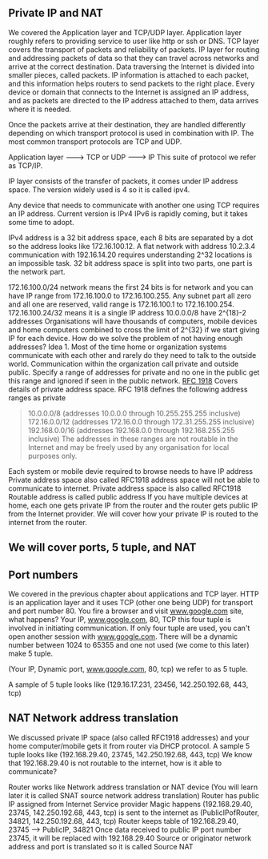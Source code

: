 ## Private IP and NAT
We covered the Application layer and TCP/UDP layer. Application layer roughly refers to providing service to user like http or ssh or DNS. TCP layer covers the transport of packets and reliability of packets. IP layer for routing and addressing packets of data so that they can travel across networks and arrive at the correct destination. Data traversing the Internet is divided into smaller pieces, called packets. IP information is attached to each packet, and this information helps routers to send packets to the right place. Every device or domain that connects to the Internet is assigned an IP address, and as packets are directed to the IP address attached to them, data arrives where it is needed.

Once the packets arrive at their destination, they are handled differently depending on which transport protocol is used in combination with IP. The most common transport protocols are TCP and UDP.

Application layer ---> TCP or UDP ---> IP 
This suite of protocol we refer as TCP/IP.

IP layer consists of the transfer of packets, it comes under IP address space. The version widely used is 4 so it is called ipv4.

Any device that needs to communicate with another one using TCP requires an  IP address.
Current version is IPv4
IPv6 is rapidly coming, but it takes some time to adopt.

IPv4 address is a 32 bit address space, each 8 bits are separated by a dot so the address looks like 172.16.100.12. A flat network with address 10.2.3.4 communication with 192.16.14.20 requires understanding 2^32 locations is an impossible task. 32 bit address space is split into two parts, one part is the network part.

172.16.100.0/24 network means the first 24 bits is for network and you can have IP range from 172.16.100.0 to 172.16.100.255. Any subnet part all zero and all one are reserved, valid range is 172.16.100.1 to 172.16.100.254.
 172.16.100.24/32 means it is a single IP address
10.0.0.0/8 have 2^{18}-2 addresses
Organisations will have thousands of computers, mobile devices and home computers combined to cross the limit of 2^{32} if we start giving IP  for each device. How do we solve the problem of not having enough addresses? 
Idea 1. Most of the time home or organization systems communicate with each other and rarely do they need to talk to the outside world.
Communication within the organization call private and outside public. 
Specify a range of addresses for private and no one in the public get this range and ignored if seen in the public network.
[RFC 1918](https://datatracker.ietf.org/doc/html/rfc1918) Covers details of private address space.
RFC 1918 defines the following address ranges as private
> 10.0.0.0/8 (addresses 10.0.0.0 through 10.255.255.255 inclusive)
> 172.16.0.0/12 (addresses 172.16.0.0 through 172.31.255.255 inclusive)
> 192.168.0.0/16 (addresses 192.168.0.0 through 192.168.255.255 inclusive)
> The addresses in these ranges are not routable in the Internet and may be freely used by any organisation for local purposes only.

Each system or mobile devie required to browse needs to have IP address
Private address space also called RFC1918 address space will not be able to communicate to internet.
Private address space is also called RFC1918
Routable address is called public address
If you have multiple devices at home, each one gets private IP from the router and the router gets public IP from the Internet provider. We will cover how your private IP is routed to the internet from the router.


## We will cover ports, 5 tuple, and NAT

## Port numbers
We covered in the previous chapter about applications and TCP layer.  HTTP is an application layer and it uses TCP (other one being UDP) for transport and port number 80. 
You fire a browser and visit www.google.com site, what happens?
Your IP, www.google.com, 80, TCP this four tuple is involved in initiating communication. If only four tuple are used, you can't open another session with www.google.com. There will be a dynamic number between 1024 to 65355 and one not used (we come to this later) make 5 tuple.

(Your IP, Dynamic port, www.google.com, 80, tcp) we refer to as 5 tuple. 

A sample of 5 tuple looks like
(129.16.17.231, 23456, 142.250.192.68, 443, tcp) 

## NAT Network address translation

We discussed private IP space (also called RFC1918 addresses) and your home computer/mobile gets it from router via DHCP protocol. A sample 5 tuple looks like
(192.168.29.40, 23745, 142.250.192.68, 443, tcp) 
We know that 192.168.29.40 is not routable to the internet, how is it able to communicate?

Router works like Network address translation or NAT device (You will learn later it is called SNAT source network address translation)
Router has public IP assigned from Internet Service provider
Magic happens (192.168.29.40, 23745, 142.250.192.68, 443, tcp)  is sent to the internet as (PublicIPofRouter, 34821, 142.250.192.68, 443, tcp)
Router keeps table of 192.168.29.40, 23745 --> PublicIP, 34821
Once data received to public IP port number 23745, it will be replaced with 192.168.29.40
Source or originator network address and port is translated so it is called Source NAT

